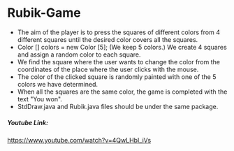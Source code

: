 # Rubik-Game
* The aim of the player is to press the squares of different colors from 4 different squares until the desired color covers all the squares.
* Color [] colors = new Color [5]; (We keep 5 colors.) We create 4 squares and assign a random color to each square.
* We find the square where the user wants to change the color from the coordinates of the place where the user clicks with the mouse.
* The color of the clicked square is randomly painted with one of the 5 colors we have determined.
* When all the squares are the same color, the game is completed with the text "You won".
* StdDraw.java and Rubik.java files should be under the same package.
##### Youtube Link:
https://www.youtube.com/watch?v=4QwLHbI_iVs
